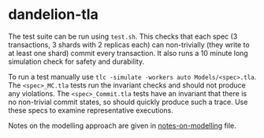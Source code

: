 # dandelion-tla

The test suite can be run using `test.sh`.
This checks that each spec (3 transactions, 3 shards with 2 replicas each) can non-trivially (they write to at least one shard) commit every transaction.
It also runs a 10 minute long simulation check for safety and durability.

To run a test manually use `tlc -simulate -workers auto Models/<spec>.tla`.
The `<spec>_MC.tla` tests run the invariant checks and should not produce any violations.
The `<spec>_Commit.tla` tests have an invariant that there is no non-trivial commit states, so should quickly produce such a trace.
Use these specs to examine representative executions.

Notes on the modelling approach are given in [notes-on-modelling](notes-on-modelling.md) file.
